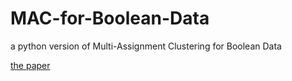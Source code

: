 # MAC-for-Boolean-Data
a python version of Multi-Assignment Clustering for Boolean Data

[the paper](http://ml2.inf.ethz.ch/papers/2009/multiassignmentClustering_ICML2009.pdf)